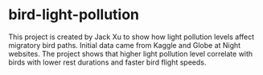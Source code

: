 # bird-light-pollution

This project is created by Jack Xu to show how light pollution levels affect migratory bird paths. Initial data came from Kaggle and Globe at Night websites. The project shows that higher light pollution level correlate with birds with lower rest durations and faster bird flight speeds.
